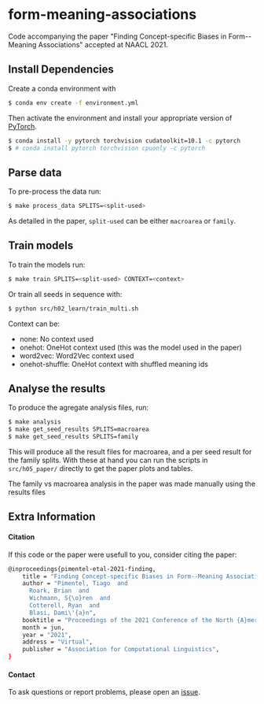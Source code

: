 # form-meaning-associations

Code accompanying the paper "Finding Concept-specific Biases in Form--Meaning Associations" accepted at NAACL 2021.


## Install Dependencies

Create a conda environment with
```bash
$ conda env create -f environment.yml
```
Then activate the environment and install your appropriate version of [PyTorch](https://pytorch.org/get-started/locally/).
```bash
$ conda install -y pytorch torchvision cudatoolkit=10.1 -c pytorch
$ # conda install pytorch torchvision cpuonly -c pytorch
```

## Parse data

To pre-process the data run:
```bash
$ make process_data SPLITS=<split-used>
```
As detailed in the paper, `split-used` can be either `macroarea` or `family`.


## Train models

To train the models run:
```bash
$ make train SPLITS=<split-used> CONTEXT=<context>
```
Or train all seeds in sequence with:
```bash
$ python src/h02_learn/train_multi.sh
```

Context can be:
* none: No context used
* onehot: OneHot context used (this was the model used in the paper)
* word2vec: Word2Vec context used
* onehot-shuffle: OneHot context with shuffled meaning ids


## Analyse the results

To produce the agregate analysis files, run:
```bash
$ make analysis
$ make get_seed_results SPLITS=macroarea
$ make get_seed_results SPLITS=family
```
This will produce all the result files for macroarea, and a per seed result for the family splits.
With these at hand you can run the scripts in `src/h05_paper/` directly to get the paper plots and tables.

The family vs macroarea analysis in the paper was made manually using the results files


## Extra Information

#### Citation

If this code or the paper were usefull to you, consider citing the paper:
```bash
@inproceedings{pimentel-etal-2021-finding,
    title = "Finding Concept-specific Biases in Form--Meaning Associations",
    author = "Pimentel, Tiago  and
      Roark, Brian  and
      Wichmann, S{\o}ren  and
      Cotterell, Ryan  and
      Blasi, Dami\'{a}n",
    booktitle = "Proceedings of the 2021 Conference of the North {A}merican Chapter of the Association for Computational Linguistics: Human Language Technologies, Volume 1 (Long and Short Papers)",
    month = jun,
    year = "2021",
    address = "Virtual",
    publisher = "Association for Computational Linguistics",
}
```

#### Contact

To ask questions or report problems, please open an [issue](https://github.com/tpimentelms/form-meaning-associations/issues).
